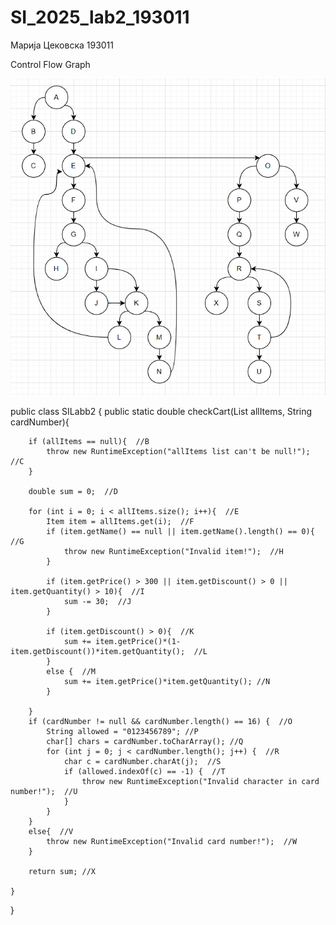 # SI_2025_lab2_193011

Марија Цековска 193011

Control Flow Graph

![Control Flow Graph](Capture1.PNG)


public class SILabb2 {
    public static double checkCart(List<Item> allItems, String cardNumber){
    
        if (allItems == null){  //B
            throw new RuntimeException("allItems list can't be null!");  //C
        }

        double sum = 0;  //D

        for (int i = 0; i < allItems.size(); i++){  //E
            Item item = allItems.get(i);  //F
            if (item.getName() == null || item.getName().length() == 0){  //G
                throw new RuntimeException("Invalid item!");  //H
            }

            if (item.getPrice() > 300 || item.getDiscount() > 0 || item.getQuantity() > 10){  //I
                sum -= 30;  //J
            }

            if (item.getDiscount() > 0){  //K
                sum += item.getPrice()*(1-item.getDiscount())*item.getQuantity();  //L
            }
            else {  //M
                sum += item.getPrice()*item.getQuantity(); //N
            }

        }
        if (cardNumber != null && cardNumber.length() == 16) {  //O
            String allowed = "0123456789"; //P
            char[] chars = cardNumber.toCharArray(); //Q
            for (int j = 0; j < cardNumber.length(); j++) {  //R
                char c = cardNumber.charAt(j);  //S
                if (allowed.indexOf(c) == -1) {  //T
                    throw new RuntimeException("Invalid character in card number!");  //U
                }
            }
        }
        else{  //V
            throw new RuntimeException("Invalid card number!");  //W
        }

        return sum; //X

    }
}
